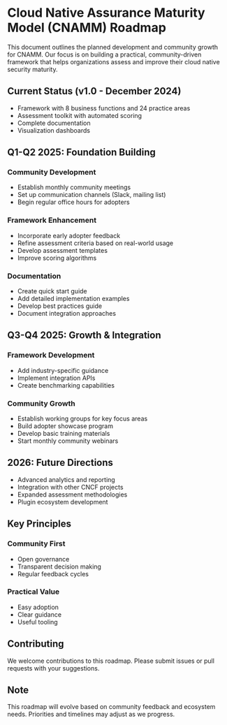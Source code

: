 # Cloud Native Assurance Maturity Model (CNAMM) Roadmap

This document outlines the planned development and community growth for CNAMM. Our focus is on building a practical, community-driven framework that helps organizations assess and improve their cloud native security maturity.

## Current Status (v1.0 - December 2024)

- Framework with 8 business functions and 24 practice areas
- Assessment toolkit with automated scoring
- Complete documentation
- Visualization dashboards

## Q1-Q2 2025: Foundation Building

### Community Development

- Establish monthly community meetings
- Set up communication channels (Slack, mailing list)
- Begin regular office hours for adopters

### Framework Enhancement

- Incorporate early adopter feedback
- Refine assessment criteria based on real-world usage
- Develop assessment templates
- Improve scoring algorithms

### Documentation

- Create quick start guide
- Add detailed implementation examples
- Develop best practices guide
- Document integration approaches

## Q3-Q4 2025: Growth & Integration

### Framework Development

- Add industry-specific guidance
- Implement integration APIs
- Create benchmarking capabilities

### Community Growth

- Establish working groups for key focus areas
- Build adopter showcase program
- Develop basic training materials
- Start monthly community webinars

## 2026: Future Directions

- Advanced analytics and reporting
- Integration with other CNCF projects
- Expanded assessment methodologies
- Plugin ecosystem development

## Key Principles

### Community First

- Open governance
- Transparent decision making
- Regular feedback cycles

### Practical Value

- Easy adoption
- Clear guidance
- Useful tooling

## Contributing

We welcome contributions to this roadmap. Please submit issues or pull requests with your suggestions.

## Note

This roadmap will evolve based on community feedback and ecosystem needs. Priorities and timelines may adjust as we progress.
